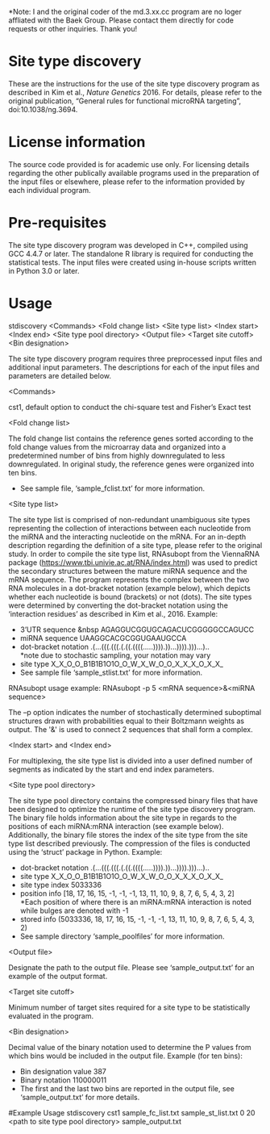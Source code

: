 *Note:
I and the original coder of the md.3.xx.cc program are no loger affliated with the Baek Group. Please contact them directly for code requests or other inquiries. Thank you!


# Site type discovery
These are the instructions for the use of the site type discovery program as described in Kim et al., <i>Nature Genetics</i> 2016. For details, please refer to the original publication, “General rules for functional microRNA targeting”, doi:10.1038/ng.3694.

# License information
The source code provided is for academic use only. For licensing details regarding the other publically available programs used in the preparation of the input files or elsewhere, please refer to the information provided by each individual program. 

# Pre-requisites 
The site type discovery program was developed in C++, compiled using GCC 4.4.7 or later. The standalone R library is required for conducting the statistical tests. The input files were created using in-house scripts written in Python 3.0 or later. 

# Usage
stdiscovery \<Commands\> \<Fold change list\> \<Site type list\> \<Index start\> \<Index end\> \<Site type pool directory\> \<Output file\> \<Target site cutoff\> \<Bin designation\>

The site type discovery program requires three preprocessed input files and additional input parameters. The descriptions for each of the input files and parameters are detailed below.

\<Commands\>

cst1, default option to conduct the chi-square test and Fisher’s Exact test
  
\<Fold change list\>

The fold change list contains the reference genes sorted according to the fold change values from the microarray data and organized into a predetermined number of bins from highly downregulated to less downregulated. In original study, the reference genes were organized into ten bins. 
-	See sample file, ‘sample_fclist.txt’ for more information.


\<Site type list\>

The site type list is comprised of non-redundant unambiguous site types representing the collection of interactions between each nucleotide from the miRNA and the interacting nucleotide on the mRNA. For an in-depth description regarding the definition of a site type, please refer to the original study. 
In order to compile the site type list, RNAsubopt from the ViennaRNA package (https://www.tbi.univie.ac.at/RNA/index.html) was used to predict the secondary structures between the mature miRNA sequence and the mRNA sequence. The program represents the complex between the two RNA molecules in a dot-bracket notation (example below), which depicts whether each nucleotide is bound (brackets) or not (dots). The site types were determined by converting the dot-bracket notation using the ‘interaction residues’ as described in Kim et al., 2016. 
Example:
-	3’UTR sequence		&nbsp AGAGGUCGGUGCAGACUCGGGGGCCAGUCC
-	miRNA sequence	UAAGGCACGCGGUGAAUGCCA 
-	dot-bracket notation	.(...(((.(((.(.((.((((.....)))).))...)))).)))...)..  
*note due to stochastic sampling, your notation may vary
-	site type		X_X_O_O_B1B1B1O1O_O_W_X_W_O_O_X_X_X_O_X_X_
-	See sample file ‘sample_stlist.txt’ for more information.

RNAsubopt usage example:
RNAsubopt -p 5 \<mRNA sequence\>&\<miRNA sequence\>

The –p option indicates the number of stochastically determined suboptimal structures drawn with probabilities equal to their Boltzmann weights as output. The '&' is used to connect 2 sequences that shall form a complex.

\<Index start\> and \<Index end\>

For multiplexing, the site type list is divided into a user defined number of segments as indicated by the start and end index parameters. 

\<Site type pool directory\>

The site type pool directory contains the compressed binary files that have been designed to optimize the runtime of the site type discovery program. The binary file holds information about the site type in regards to the positions of each miRNA:mRNA interaction (see example below). Additionally, the binary file stores the index of the site type from the site type list described previously. The compression of the files is conducted using the ‘struct’ package in Python.
Example:
-	dot-bracket notation	.(...(((.(((.(.((.((((.....)))).))...)))).)))...)..  
-	site type		X_X_O_O_B1B1B1O1O_O_W_X_W_O_O_X_X_X_O_X_X_
-	site type index		5033336
-	position info		[18, 17, 16, 15, -1, -1, -1, 13, 11, 10, 9, 8, 7, 6, 5, 4, 3, 2]  
*Each position of where there is an miRNA:mRNA interaction is noted while bulges are denoted with -1
-	stored info		(5033336, 18, 17, 16, 15, -1, -1, -1, 13, 11, 10, 9, 8, 7, 6, 5, 4, 3, 2)
-	See sample directory ‘sample_poolfiles’ for more information.

\<Output file\>

Designate the path to the output file. Please see ‘sample_output.txt’ for an example of the output format. 

\<Target site cutoff\> 

Minimum number of target sites required for a site type to be statistically evaluated in the program.

\<Bin designation\>

Decimal value of the binary notation used to determine the P values from which bins would be included in the output file. 
Example (for ten bins):
-	Bin designation value		387
-	Binary notation			110000011
-	The first and the last two bins are reported in the output file, see ‘sample_output.txt’ for more details.
	

#Example Usage
stdiscovery cst1 sample_fc_list.txt sample_st_list.txt 0 20 \<path to site type pool directory\> sample_output.txt
